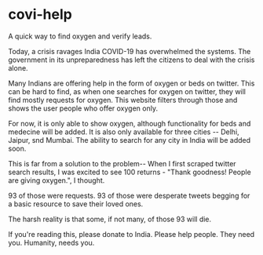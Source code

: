 # covi-help
A quick way to find oxygen and verify leads.

Today, a crisis ravages India
COVID-19 has overwhelmed the systems.
The government in its unpreparedness has left the citizens to deal with the crisis alone.

Many Indians are offering help in the form of oxygen or beds on twitter.
This can be hard to find, as when one searches for oxygen on twitter, they will find mostly requests for oxygen.
This website filters through those and shows the user people who offer oxygen only. 

For now, it is only able to show oxygen, although functionality for beds and medecine will be added.
It is also only available for three cities -- Delhi, Jaipur, snd Mumbai. The ability to search for any city in India will be added soon. 

This is far from a solution to the problem--
When I first scraped twitter search results, I was excited to see 100 returns - "Thank goodness! People are giving oxygen.", I thought.

93 of those were requests. 93 of those were desperate tweets begging for a basic resource to save their loved ones.

The harsh reality is that some, if not many, of those 93 will die. 

If you're reading this, please donate to India. Please help people. They need you. Humanity, needs you. 
